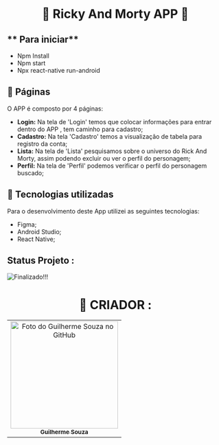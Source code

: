 <h1 align="center" font-weight=”bold” color=#00AEFF>
            🔫 Ricky And Morty APP  🔫
</h1>

## ** Para iniciar**

- Npm Install
- Npm start
- Npx react-native run-android


## 🔖 Páginas

O APP é composto por 4 páginas:

- **Login:** Na tela de 'Login' temos que colocar informações para entrar dentro do APP , tem caminho para cadastro;
- **Cadastro:** Na tela 'Cadastro' temos a visualização de tabela para registro da conta;
- **Lista:** Na tela de 'Lista' pesquisamos sobre o universo do Rick And Morty, assim podendo excluir ou ver o perfil do personagem;
- **Perfil:** Na tela de 'Perfil' podemos verificar o perfil do personagem buscado;



## 📱 Tecnologias utilizadas

Para o desenvolvimento deste App utilizei as seguintes tecnologias:

- Figma;
- Android Studio;
- React Native;

<h2>
            Status Projeto : 
</h2>

![Finalizado!!!](http://img.shields.io/static/v1?label=STATUS&message=Finalizado!!!&color=GREEN&style=for-the-badge)


<h1 align="center" font-weight=”bold” color="00AEFF">
            🧠 CRIADOR :
</h1>

<table>
       <tr>
            <td align="center" margin=150px>
                    <a href="https://github.com/guilhermesouza48">
                           <img src="https://avatars.githubusercontent.com/u/79008811?v=4" width="250px;" alt="Foto do Guilherme Souza no GitHub"/>
                     <br>
                          <sub>
                             <b>Guilherme Souza</b>
                          </sub>
                      </a>
              </td>
         </tr>
</table>


